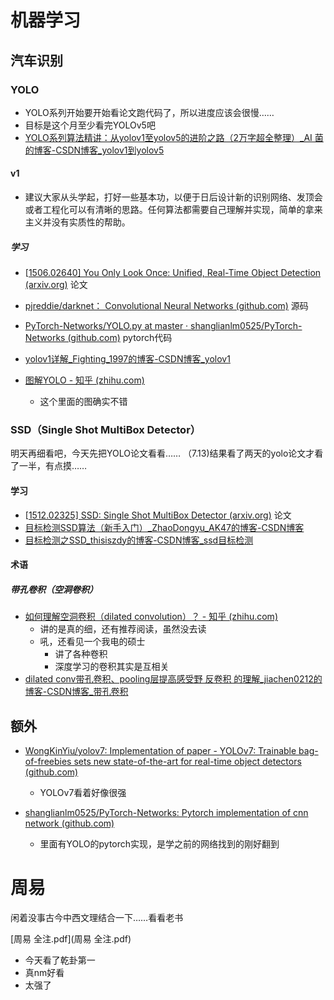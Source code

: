 # 机器学习

## 汽车识别

### YOLO

- YOLO系列开始要开始看论文跑代码了，所以进度应该会很慢……
- 目标是这个月至少看完YOLOv5吧
- [YOLO系列算法精讲：从yolov1至yolov5的进阶之路（2万字超全整理）_AI 菌的博客-CSDN博客_yolov1到yolov5](https://blog.csdn.net/wjinjie/article/details/107509243?ops_request_misc=%7B%22request%5Fid%22%3A%22165745451916781667848130%22%2C%22scm%22%3A%2220140713.130102334..%22%7D&request_id=165745451916781667848130&biz_id=0&utm_medium=distribute.pc_search_result.none-task-blog-2~all~top_positive~default-1-107509243-null-null.142^v32^down_rank,185^v2^control&utm_term=YOLOv1&spm=1018.2226.3001.4187) 

#### v1

- 建议大家从头学起，打好一些基本功，以便于日后设计新的识别网络、发顶会或者工程化可以有清晰的思路。任何算法都需要自己理解并实现，简单的拿来主义并没有实质性的帮助。

##### 学习

- [[1506.02640\] You Only Look Once: Unified, Real-Time Object Detection (arxiv.org)](https://arxiv.org/abs/1506.02640) 论文

- [pjreddie/darknet： Convolutional Neural Networks (github.com)](https://github.com/pjreddie/darknet) 源码

- [PyTorch-Networks/YOLO.py at master · shanglianlm0525/PyTorch-Networks (github.com)](https://github.com/shanglianlm0525/PyTorch-Networks/blob/master/ObjectDetection/YOLO.py) pytorch代码

  

- [yolov1详解_Fighting_1997的博客-CSDN博客_yolov1](https://blog.csdn.net/frighting_ing/article/details/123450918?ops_request_misc=&request_id=&biz_id=102&utm_term=YOLOv1&utm_medium=distribute.pc_search_result.none-task-blog-2~all~sobaiduweb~default-0-123450918.nonecase&spm=1018.2226.3001.4187) 

- [图解YOLO - 知乎 (zhihu.com)](https://zhuanlan.zhihu.com/p/24916786) 

  - 这个里面的图确实不错 

### SSD（Single Shot MultiBox Detector）

明天再细看吧，今天先把YOLO论文看看……
（7.13)结果看了两天的yolo论文才看了一半，有点摸……

#### 学习

- [[1512.02325\] SSD: Single Shot MultiBox Detector (arxiv.org)](https://arxiv.org/abs/1512.02325) 论文
- [目标检测SSD算法（新手入门）_ZhaoDongyu_AK47的博客-CSDN博客](https://blog.csdn.net/ZhaoDongyu_AK47/article/details/107952651?ops_request_misc=%7B%22request%5Fid%22%3A%22165754617816782395381207%22%2C%22scm%22%3A%2220140713.130102334..%22%7D&request_id=165754617816782395381207&biz_id=0&utm_medium=distribute.pc_search_result.none-task-blog-2~all~top_click~default-2-107952651-null-null.142^v32^down_rank,185^v2^control&utm_term=SSD&spm=1018.2226.3001.4187) 
- [目标检测之SSD_thisiszdy的博客-CSDN博客_ssd目标检测](https://blog.csdn.net/thisiszdy/article/details/89576389) 

#### 术语

##### 带孔卷积（空洞卷积）

- [如何理解空洞卷积（dilated convolution）？ - 知乎 (zhihu.com)](https://www.zhihu.com/question/54149221) 
  - 讲的是真的细，还有推荐阅读，虽然没去读
  - 吼，还看见一个我电的硕士
    - 讲了各种卷积
    - 深度学习的卷积其实是互相关
- [dilated conv带孔卷积、pooling层提高感受野 反卷积 的理解_jiachen0212的博客-CSDN博客_带孔卷积](https://blog.csdn.net/jiachen0212/article/details/78548667?ops_request_misc=%7B%22request%5Fid%22%3A%22165780579916780366522248%22%2C%22scm%22%3A%2220140713.130102334..%22%7D&request_id=165780579916780366522248&biz_id=0&utm_medium=distribute.pc_search_result.none-task-blog-2~all~sobaiduend~default-2-78548667-null-null.142^v32^down_rank,185^v2^control&utm_term=带孔卷积&spm=1018.2226.3001.4187) 




## 额外

- [WongKinYiu/yolov7: Implementation of paper - YOLOv7: Trainable bag-of-freebies sets new state-of-the-art for real-time object detectors (github.com)](https://github.com/WongKinYiu/yolov7) 
  - YOLOv7看着好像很强

- [shanglianlm0525/PyTorch-Networks: Pytorch implementation of cnn network (github.com)](https://github.com/shanglianlm0525/PyTorch-Networks) 
  - 里面有YOLO的pytorch实现，是学之前的网络找到的刚好翻到

# 周易

闲着没事古今中西文理结合一下……看看老书

 [周易 全注.pdf](周易 全注.pdf) 

- 今天看了乾卦第一
- 真nm好看
- 太强了
